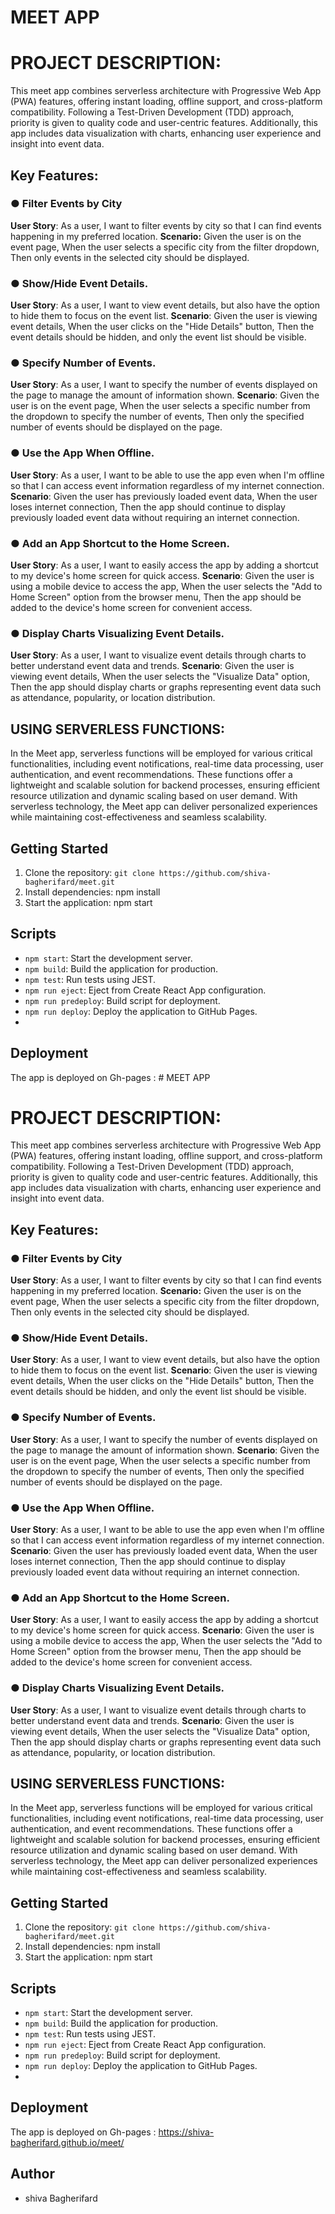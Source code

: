 # MEET APP

# PROJECT DESCRIPTION:

This meet app combines serverless architecture with Progressive Web App (PWA) features, offering instant loading, offline support, and cross-platform compatibility. Following a Test-Driven Development (TDD) approach, priority is given to quality code and user-centric features. Additionally, this app includes data visualization with charts, enhancing user experience and insight into event data.

## Key Features:

### ● Filter Events by City

**User Story**: As a user, I want to filter events by city so that I can find events happening in my preferred location.
**Scenario:**
Given the user is on the event page, When the user selects a specific city from the filter dropdown, Then only events in the selected city should be displayed.

### ● Show/Hide Event Details.

**User Story**: As a user, I want to view event details, but also have the option to hide them to focus on the event list.
**Scenario**:
Given the user is viewing event details, When the user clicks on the "Hide Details" button, Then the event details should be hidden, and only the event list should be visible.

### ● Specify Number of Events.

**User Story**: As a user, I want to specify the number of events displayed on the page to manage the amount of information shown.
**Scenario**:
Given the user is on the event page, When the user selects a specific number from the dropdown to specify the number of events, Then only the specified number of events should be displayed on the page.

### ● Use the App When Offline.

**User Story**: As a user, I want to be able to use the app even when I'm offline so that I can access event information regardless of my internet connection.
**Scenario**:
Given the user has previously loaded event data, When the user loses internet connection, Then the app should continue to display previously loaded event data without requiring an internet connection.

### ● Add an App Shortcut to the Home Screen.

**User Story**: As a user, I want to easily access the app by adding a shortcut to my device's home screen for quick access.
**Scenario**:
Given the user is using a mobile device to access the app, When the user selects the "Add to Home Screen" option from the browser menu, Then the app should be added to the device's home screen for convenient access.

### ● Display Charts Visualizing Event Details.

**User Story**: As a user, I want to visualize event details through charts to better understand event data and trends.
**Scenario**:
Given the user is viewing event details, When the user selects the "Visualize Data" option, Then the app should display charts or graphs representing event data such as attendance, popularity, or location distribution.

## USING SERVERLESS FUNCTIONS:

In the Meet app, serverless functions will be employed for various critical functionalities, including event notifications, real-time data processing, user authentication, and event recommendations. These functions offer a lightweight and scalable solution for backend processes, ensuring efficient resource utilization and dynamic scaling based on user demand. With serverless technology, the Meet app can deliver personalized experiences while maintaining cost-effectiveness and seamless scalability.

## Getting Started

1. Clone the repository: `git clone https://github.com/shiva-bagherifard/meet.git`
2. Install dependencies: npm install
3. Start the application: npm start

## Scripts

- `npm start`: Start the development server.
- `npm build`: Build the application for production.
- `npm test`: Run tests using JEST.
- `npm run eject`: Eject from Create React App configuration.
- `npm run predeploy`: Build script for deployment.
- `npm run deploy`: Deploy the application to GitHub Pages.
-

## Deployment

The app is deployed on Gh-pages : # MEET APP

# PROJECT DESCRIPTION:

This meet app combines serverless architecture with Progressive Web App (PWA) features, offering instant loading, offline support, and cross-platform compatibility. Following a Test-Driven Development (TDD) approach, priority is given to quality code and user-centric features. Additionally, this app includes data visualization with charts, enhancing user experience and insight into event data.

## Key Features:

### ● Filter Events by City

**User Story**: As a user, I want to filter events by city so that I can find events happening in my preferred location.
**Scenario:**
Given the user is on the event page, When the user selects a specific city from the filter dropdown, Then only events in the selected city should be displayed.

### ● Show/Hide Event Details.

**User Story**: As a user, I want to view event details, but also have the option to hide them to focus on the event list.
**Scenario**:
Given the user is viewing event details, When the user clicks on the "Hide Details" button, Then the event details should be hidden, and only the event list should be visible.

### ● Specify Number of Events.

**User Story**: As a user, I want to specify the number of events displayed on the page to manage the amount of information shown.
**Scenario**:
Given the user is on the event page, When the user selects a specific number from the dropdown to specify the number of events, Then only the specified number of events should be displayed on the page.

### ● Use the App When Offline.

**User Story**: As a user, I want to be able to use the app even when I'm offline so that I can access event information regardless of my internet connection.
**Scenario**:
Given the user has previously loaded event data, When the user loses internet connection, Then the app should continue to display previously loaded event data without requiring an internet connection.

### ● Add an App Shortcut to the Home Screen.

**User Story**: As a user, I want to easily access the app by adding a shortcut to my device's home screen for quick access.
**Scenario**:
Given the user is using a mobile device to access the app, When the user selects the "Add to Home Screen" option from the browser menu, Then the app should be added to the device's home screen for convenient access.

### ● Display Charts Visualizing Event Details.

**User Story**: As a user, I want to visualize event details through charts to better understand event data and trends.
**Scenario**:
Given the user is viewing event details, When the user selects the "Visualize Data" option, Then the app should display charts or graphs representing event data such as attendance, popularity, or location distribution.

## USING SERVERLESS FUNCTIONS:

In the Meet app, serverless functions will be employed for various critical functionalities, including event notifications, real-time data processing, user authentication, and event recommendations. These functions offer a lightweight and scalable solution for backend processes, ensuring efficient resource utilization and dynamic scaling based on user demand. With serverless technology, the Meet app can deliver personalized experiences while maintaining cost-effectiveness and seamless scalability.

## Getting Started

1. Clone the repository: `git clone https://github.com/shiva-bagherifard/meet.git`
2. Install dependencies: npm install
3. Start the application: npm start

## Scripts

- `npm start`: Start the development server.
- `npm build`: Build the application for production.
- `npm test`: Run tests using JEST.
- `npm run eject`: Eject from Create React App configuration.
- `npm run predeploy`: Build script for deployment.
- `npm run deploy`: Deploy the application to GitHub Pages.
-

## Deployment

The app is deployed on Gh-pages : https://shiva-bagherifard.github.io/meet/

## Author

- shiva Bagherifard
